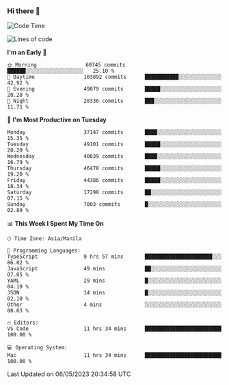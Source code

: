 ### Hi there 👋

<!--START_SECTION:waka-->
![Code Time](http://img.shields.io/badge/Code%20Time-3%2C904%20hrs%2017%20mins-blue)

![Lines of code](https://img.shields.io/badge/From%20Hello%20World%20I%27ve%20Written-99.5%20million%20lines%20of%20code-blue)

**I'm an Early 🐤** 

```text
🌞 Morning                60745 commits       ██████░░░░░░░░░░░░░░░░░░░   25.10 % 
🌆 Daytime                103892 commits      ███████████░░░░░░░░░░░░░░   42.92 % 
🌃 Evening                49079 commits       █████░░░░░░░░░░░░░░░░░░░░   20.28 % 
🌙 Night                  28336 commits       ███░░░░░░░░░░░░░░░░░░░░░░   11.71 % 
```
📅 **I'm Most Productive on Tuesday** 

```text
Monday                   37147 commits       ████░░░░░░░░░░░░░░░░░░░░░   15.35 % 
Tuesday                  49101 commits       █████░░░░░░░░░░░░░░░░░░░░   20.29 % 
Wednesday                40639 commits       ████░░░░░░░░░░░░░░░░░░░░░   16.79 % 
Thursday                 46478 commits       █████░░░░░░░░░░░░░░░░░░░░   19.20 % 
Friday                   44386 commits       █████░░░░░░░░░░░░░░░░░░░░   18.34 % 
Saturday                 17298 commits       ██░░░░░░░░░░░░░░░░░░░░░░░   07.15 % 
Sunday                   7003 commits        █░░░░░░░░░░░░░░░░░░░░░░░░   02.89 % 
```


📊 **This Week I Spent My Time On** 

```text
🕑︎ Time Zone: Asia/Manila

💬 Programming Languages: 
TypeScript               9 hrs 57 mins       ██████████████████████░░░   86.02 % 
JavaScript               49 mins             ██░░░░░░░░░░░░░░░░░░░░░░░   07.05 % 
YAML                     29 mins             █░░░░░░░░░░░░░░░░░░░░░░░░   04.19 % 
JSON                     14 mins             █░░░░░░░░░░░░░░░░░░░░░░░░   02.10 % 
Other                    4 mins              ░░░░░░░░░░░░░░░░░░░░░░░░░   00.63 % 

🔥 Editors: 
VS Code                  11 hrs 34 mins      █████████████████████████   100.00 % 

💻 Operating System: 
Mac                      11 hrs 34 mins      █████████████████████████   100.00 % 
```


 Last Updated on 06/05/2023 20:34:58 UTC
<!--END_SECTION:waka-->


<!--
**rad182/rad182** is a ✨ _special_ ✨ repository because its `README.md` (this file) appears on your GitHub profile.

Here are some ideas to get you started:

- 🔭 I’m currently working on ...
- 🌱 I’m currently learning ...
- 👯 I’m looking to collaborate on ...
- 🤔 I’m looking for help with ...
- 💬 Ask me about ...
- 📫 How to reach me: ...
- 😄 Pronouns: ...
- ⚡ Fun fact: ...
-->
